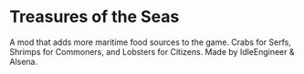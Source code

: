 # Treasures of the Seas
A mod that adds more maritime food sources to the game. Crabs for Serfs, Shrimps for Commoners, and Lobsters for Citizens. Made by IdleEngineer & Alsena.